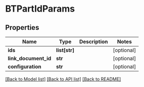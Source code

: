 # BTPartIdParams

## Properties
Name | Type | Description | Notes
------------ | ------------- | ------------- | -------------
**ids** | **list[str]** |  | [optional] 
**link_document_id** | **str** |  | [optional] 
**configuration** | **str** |  | [optional] 

[[Back to Model list]](../README.md#documentation-for-models) [[Back to API list]](../README.md#documentation-for-api-endpoints) [[Back to README]](../README.md)


